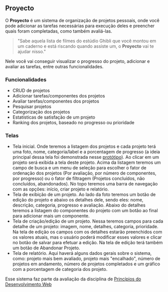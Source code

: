 ## Proyecto

O **Proyecto** é um sistema de organização de projetos pessoais, onde você pode adicionar as tarefas necessárias para execução deles e preencher quais foram completadas, como também avaliá-las.

> "Sabe aquela lista de filmes do estúdio Ghibli que você montou em um caderno e está riscando quando assiste um, o **Proyecto** vai te ajudar nisso."

Nele você vai conseguir visualizar o progresso do projeto, adicionar e avaliar as tarefas, entre outras funcionalidades.

### Funcionalidades

- CRUD de projetos
- Adicionar tarefas/componentes dos projetos
- Avaliar tarefas/componentes dos projetos
- Pesquisar projetos
- Categorização dos projetos
- Estatísticas de satisfação de um projeto
- Ranking dos projetos, baseado no progresso ou prioridade

### Telas

- Tela inicial. Onde teremos a listagem dos projetos e cada projeto terá uma foto, nome, categoria/label e a porcentagem de progresso (a ideia principal dessa tela foi demonstrada nesse [protótipo](https://douglaslimaxx.github.io/proyecto/proto/)). Ao clicar em um projeto será exibida a tela deste projeto. Acima da listagem teremos um campo de busca e um menu de seleção para escolher o fator de ordenação dos projetos (Por avaliação, por número de componentes, por progresso) ou o fator de filtragem (Projetos concluídos, não concluídos, abandonados). No topo teremos uma barra de navegação com as opções: início, criar projeto e relatório.
- Tela de exibição de um projeto. Ao lado da foto teremos um botão de edição do projeto e abaixo os detalhes dele, sendo eles: nome, descrição, categoria, progresso e avaliação. Abaixo do detalhes teremos a listagem do componentes do projeto com um botão ao final para adicionar mais um componente. 
- Tela de criação/edição de um projeto. Nessa teremos campos para cada detalhe de um projeto: imagem, nome, detalhes, categoria, prioridade. Na tela de edição os campos com os detalhes estarão preenchidos com os valores atuais, mas o usuário poderá modificar esses valores e clicar no botão de salvar para efetuar a edição. Na tela de edição terá também um botão de Abandonar Projeto.
- Tela de relatório. Aqui haverá alguns dados gerais sobre o sistema, como: projeto mais bem avaliado, projeto mais "encalhado", número de projetos em andamento, número de projetos completados e um gráfico com a porcentagem de categoria dos projeto.

Esse sistema faz parte da avaliação da disciplina de [Princípios do Desenvolvimento Web](https://github.com/matheusgr/devweb)
